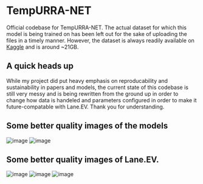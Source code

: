 # TempURRA-NET
Official codebase for TempURRA-NET.
The actual dataset for which this model is being trained on has been left out for the sake of uploading the files in a timely manner. 
However, the dataset is always readily available on [Kaggle](https://www.kaggle.com/datasets/manideep1108/tusimple/activity) and is around ~21GB.

## A quick heads up
While my project did put heavy emphasis on reproducability and sustainability in papers and models, the current state of this codebase is still very messy and is being rewritten from the ground up in order to change how data is handeled and parameters configured in order to make it future-compatable with Lane.EV. Thank you for understanding.

## Some better quality images of the models
![image](https://github.com/krozzi/TempURRA-NET/assets/107476445/6bf79eee-312e-416a-a317-59de7f146a1e)
![image](https://github.com/krozzi/TempURRA-NET/assets/107476445/c1e1256a-25d2-490e-ac61-b1748f9835a9)

## Some better quality images of Lane.EV.
![image](https://github.com/krozzi/TempURRA-NET/assets/107476445/7f249038-345a-4ff8-83b5-0246cfc2228f)
![image](https://github.com/krozzi/TempURRA-NET/assets/107476445/118ab527-b2a1-4665-8072-c163b3004835)
![image](https://github.com/krozzi/TempURRA-NET/assets/107476445/5cbb8ac3-e65a-4745-bdf5-31ff12764d36)

